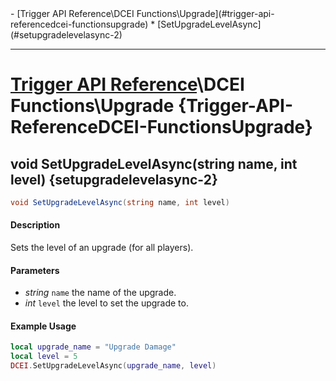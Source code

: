 <div id="toc" markdown="1">
- [Trigger API Reference\DCEI Functions\Upgrade](#trigger-api-referencedcei-functionsupgrade)
  * [SetUpgradeLevelAsync](#setupgradelevelasync-2)

</div>

***

# [Trigger API Reference](Trigger-API-Reference)\\DCEI Functions\Upgrade {Trigger-API-ReferenceDCEI-FunctionsUpgrade}

[](overview-start)

[](overview-end)

## void SetUpgradeLevelAsync(string name, int level) {setupgradelevelasync-2}
```cs
void SetUpgradeLevelAsync(string name, int level)
```
#### Description
[](description-start)
Sets the level of an upgrade (for all players).
[](description-end)

#### Parameters
[](parameters-start)
- *string* `name` the name of the upgrade.
- *int* `level` the level to set the upgrade to.

[](parameters-end)

#### Example Usage
[](example-usage-start)
```lua
local upgrade_name = "Upgrade Damage"
local level = 5
DCEI.SetUpgradeLevelAsync(upgrade_name, level)
```
[](example-usage-end)

[](extra-section-start)

[](extra-section-end)


